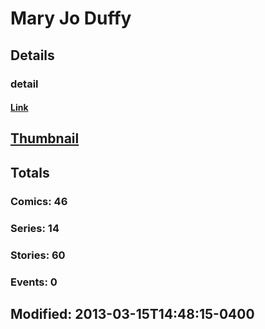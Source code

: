 # Mary Jo Duffy 
## Details
### detail
#### [Link](http://marvel.com/comics/creators/1310/mary_jo_duffy?utm_campaign=apiRef&utm_source=225578a89fc76f3d20fbffda5d17a88d)
## [Thumbnail](http://i.annihil.us/u/prod/marvel/i/mg/9/f0/4bb88459a9b7a.jpg)
## Totals
### Comics: 46
### Series: 14
### Stories: 60
### Events: 0
## Modified: 2013-03-15T14:48:15-0400